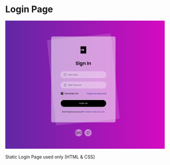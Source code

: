 # Login Page

![texto alt](./assets/img/LoginPage_readme.png)

Static Login Page used only [HTML & CSS]